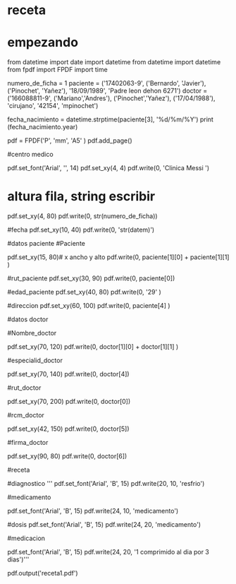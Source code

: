 # receta
# empezando
from datetime import date
import datetime
from datetime import datetime
from fpdf import FPDF
import time

numero_de_ficha = 1
paciente = ('17402063-9', ('Bernardo', 'Javier'), ('Pinochet', 'Yañez'), '18/09/1989', 'Padre leon dehon 6271')
doctor = ('166088811-9', ('Mariano','Andres'), ('Pinochet','Yañez'), ('17/04/1988'), 'cirujano', '42154', 'mpinochet')


fecha_nacimiento = datetime.strptime(paciente[3], '%d/%m/%Y')
print (fecha_nacimiento.year)



pdf = FPDF('P', 'mm', 'A5' )
pdf.add_page()

#centro medico

pdf.set_font('Arial', '', 14)
pdf.set_xy(4, 4)
pdf.write(0, 'Clinica Messi ')
# altura fila, string escribir

pdf.set_xy(4, 80)
pdf.write(0, str(numero_de_ficha))

#fecha
pdf.set_xy(10, 40)
pdf.write(0, 'str(datem)')

#datos paciente
#Paciente

pdf.set_xy(15, 80)# x ancho y alto
pdf.write(0, paciente[1][0] + paciente[1][1] )

#rut_paciente
pdf.set_xy(30, 90)
pdf.write(0, paciente[0])

#edad_paciente
pdf.set_xy(40, 80)
pdf.write(0, '29' )

#direccion
pdf.set_xy(60, 100)
pdf.write(0, paciente[4] )

#datos doctor

#Nombre_doctor

pdf.set_xy(70, 120)
pdf.write(0, doctor[1][0] + doctor[1][1] )

#especialid_doctor

pdf.set_xy(70, 140)
pdf.write(0, doctor[4])

#rut_doctor

pdf.set_xy(70, 200)
pdf.write(0, doctor[0])

#rcm_doctor

pdf.set_xy(42, 150)
pdf.write(0, doctor[5])

#firma_doctor

pdf.set_xy(90, 80)
pdf.write(0, doctor[6])


#receta

#diagnostico
'''
pdf.set_font('Arial', 'B', 15)
pdf.write(20, 10, 'resfrio')

#medicamento

pdf.set_font('Arial', 'B', 15)
pdf.write(24, 10, 'medicamento')

#dosis
pdf.set_font('Arial', 'B', 15)
pdf.write(24, 20, 'medicamento')

#medicacion

pdf.set_font('Arial', 'B', 15)
pdf.write(24, 20, '1 comprimido al dia por 3 dias')'''

pdf.output('receta1.pdf')
